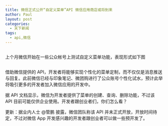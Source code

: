 ```yaml
---
title: 微信正式公开“自定义菜单”API 微信应用商店或将到来
author: Paul
layout: post
categories:
  - 天下新闻
tags:
  - api,微信
---
```


<p style="text-align: center;">

  <img src="http://img.hz.mk/2013-0103/weixin-menu.jpg" alt="" />

</p>

上个月微信开始在一些公众帐号上测试自定义菜单功能，表现形式如下图

<p style="text-align: center;">

  <img src="http://img.hz.mk/2013-0103/weixin-menu2.jpg" alt="" />

</p>

借助微信提供的 API，开发者将能够实现个性化的菜单定制，而不仅仅是消息推送与回复。此前微信已经与印象笔记、微团购进行了公众账号个性化试水，预计此举将吸引更多的开发者加入微信应用的开发中。  

据 API 文档显示，微信为开发者提供了菜单的创建、查询、删除功能，不过该 API 目前可能仅供企业使用。开发者跟创业者们，你们怎么看？  

更新：据业内人士 @管鹏 披露，微信团队称该 API 并未正式开放，开放时间待定，不过对微信 App 开发感兴趣的开发者跟创业者可以做一些预开发了。